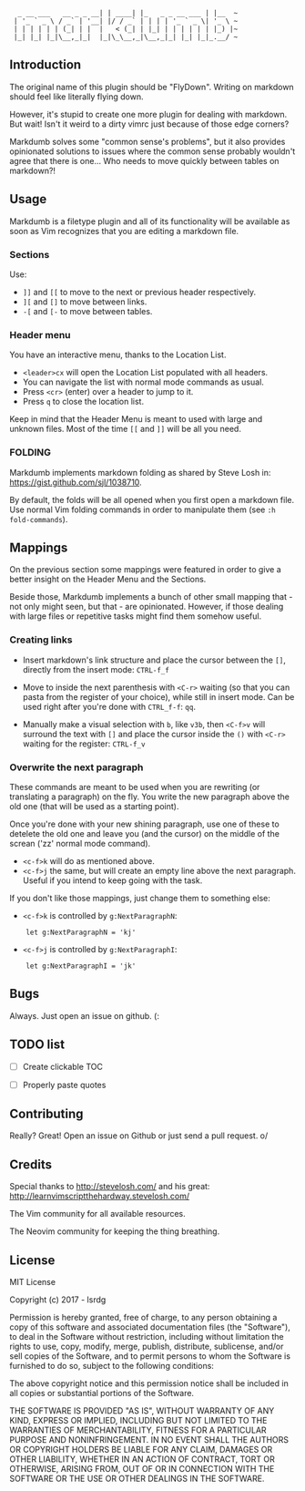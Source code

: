 ```
  _ __ ___   __ _ _ __| | ____| |_   _ _ __ ___ | |__  ~
 | '_ ` _ \ / _` | '__| |/ / _` | | | | '_ ` _ \| '_ \ ~
 | | | | | | (_| | |  |   < (_| | |_| | | | | | | |_) |~
 |_| |_| |_|\__,_|_|  |_|\_\__,_|\__,_|_| |_| |_|_.__/ ~

```

## Introduction                       

The original name of this plugin should be "FlyDown". Writing on 
markdown should feel like literally flying down.

However, it's stupid to create one more plugin for dealing with 
markdown. But wait! Isn't it weird to a dirty vimrc just because 
of those edge corners?

Markdumb solves some "common sense's problems", but it also 
provides opinionated solutions to issues where the common sense 
probably wouldn't agree that there is one... Who needs to move 
quickly between tables on markdown?!

## Usage    

Markdumb is a filetype plugin and all of its functionality will
be available as soon as Vim recognizes that you are editing a
markdown file.

### Sections

Use:

* `]]` and `[[` to move to the next or previous header respectively.
* `][` and `[]` to move between links.
* `-[` and `[-` to move between tables.


### Header menu

You have an interactive menu, thanks to the Location List.

* `<leader>cx` will open the Location List populated with all
headers. 
* You can navigate the list with normal mode commands
as usual. 
* Press `<cr>` (enter) over a header to jump to it.
* Press `q` to close the location list.

Keep in mind that the Header Menu is meant to used with large
and unknown files. Most of the time `[[` and `]]` will be all
you need.


### FOLDING

Markdumb implements markdown folding as shared by Steve Losh in:
https://gist.github.com/sjl/1038710.

By default, the folds will be all opened when you first open a 
markdown file. Use normal Vim folding commands in order to 
manipulate them (see `:h fold-commands`).


## Mappings                               

On the previous section some mappings were featured in order to 
give a better insight on the Header Menu and the Sections.

Beside those, Markdumb implements a bunch of other small mapping 
that - not only might seen, but that - are opinionated. However, if
those dealing with large files or repetitive tasks might find them
somehow useful. 

### Creating links

* Insert markdown's link structure and place the cursor between 
the `[]`, directly from the insert mode:  `CTRL-f_f`

* Move to inside the next parenthesis with `<C-r>` waiting (so that 
you can pasta from the register of your choice), while still in 
insert mode. Can be used right after you're done with `CTRL_f-f`: `qq`.

* Manually make a visual selection with `b`, like `v3b`, then
 `<C-f>v` will surround the text with `[]` and place the cursor
 inside the `()` with `<C-r>` waiting for the register: `CTRL-f_v`

### Overwrite the next paragraph  

These commands are meant to be used when you are rewriting (or
translating a paragraph) on the fly. You write the new paragraph
above the old one (that will be used as a starting point). 

Once you're done with your new shining paragraph, use one of 
these to detelete the old one and leave you (and the cursor) on
the middle of the screan ('zz' normal mode command).

- `<c-f>k`	will do as mentioned above. 
- `<c-f>j`	the same, but will create an empty line above the next
paragraph. Useful if you intend to keep going with the task.

If you don't like those mappings, just change them to something else:

- `<c-f>k` is controlled by `g:NextParagraphN`:

```vim
    let g:NextParagraphN = 'kj'
```

- `<c-f>j` is controlled by `g:NextParagraphI`:

```vim
    let g:NextParagraphI = 'jk'
```

## Bugs                                       

Always. Just open an issue on github. (:

## TODO list

- [ ] Create clickable TOC
- [ ] Properly paste quotes


## Contributing                       

Really? Great! Open an issue on Github or just send a pull request.
o/


## Credits                               

Special thanks to http://stevelosh.com/ and his great:
http://learnvimscriptthehardway.stevelosh.com/

The Vim community for all available resources.

The Neovim community for keeping the thing breathing.

## License

MIT License

Copyright (c) 2017 - lsrdg

Permission is hereby granted, free of charge, to any person obtaining a copy
of this software and associated documentation files (the "Software"), to deal
in the Software without restriction, including without limitation the rights
to use, copy, modify, merge, publish, distribute, sublicense, and/or sell
copies of the Software, and to permit persons to whom the Software is
furnished to do so, subject to the following conditions:

The above copyright notice and this permission notice shall be included in all
copies or substantial portions of the Software.

THE SOFTWARE IS PROVIDED "AS IS", WITHOUT WARRANTY OF ANY KIND, EXPRESS OR
IMPLIED, INCLUDING BUT NOT LIMITED TO THE WARRANTIES OF MERCHANTABILITY,
FITNESS FOR A PARTICULAR PURPOSE AND NONINFRINGEMENT. IN NO EVENT SHALL THE
AUTHORS OR COPYRIGHT HOLDERS BE LIABLE FOR ANY CLAIM, DAMAGES OR OTHER
LIABILITY, WHETHER IN AN ACTION OF CONTRACT, TORT OR OTHERWISE, ARISING FROM,
OUT OF OR IN CONNECTION WITH THE SOFTWARE OR THE USE OR OTHER DEALINGS IN THE
SOFTWARE.


